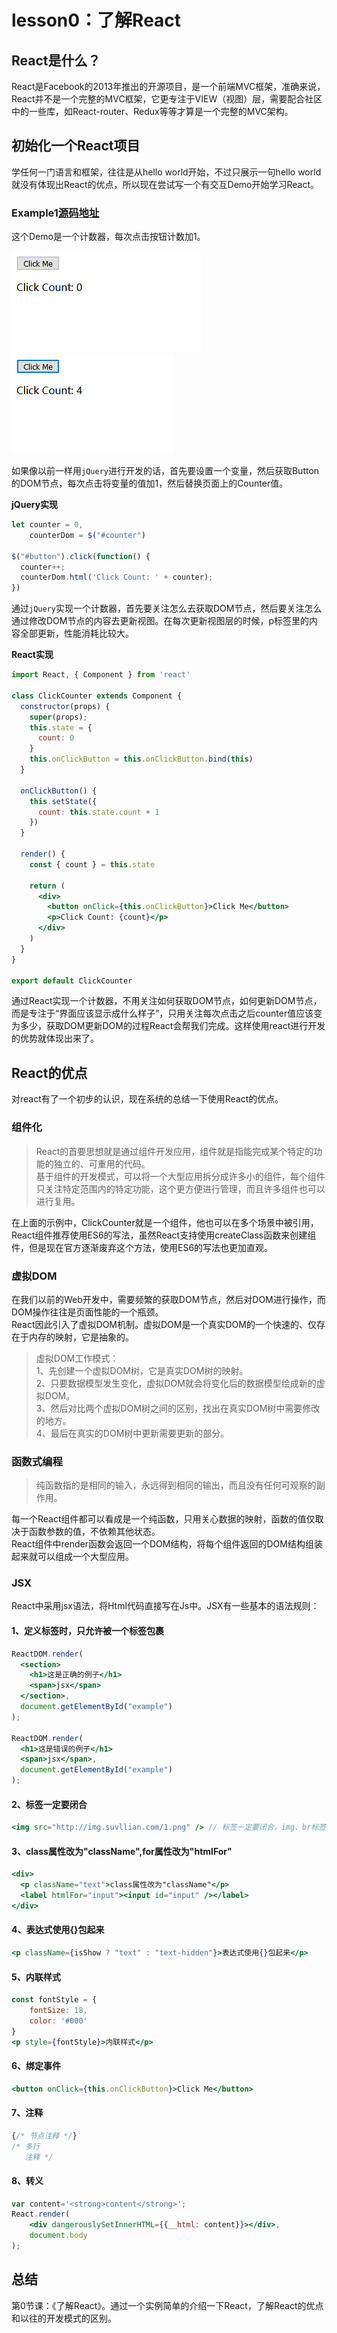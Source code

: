 # lesson0：了解React
## React是什么？
React是Facebook的2013年推出的开源项目，是一个前端MVC框架，准确来说，React并不是一个完整的MVC框架，它更专注于VIEW（视图）层，需要配合社区中的一些库，如React-router、Redux等等才算是一个完整的MVC架构。  

## 初始化一个React项目
学任何一门语言和框架，往往是从hello world开始，不过只展示一句hello world就没有体现出React的优点，所以现在尝试写一个有交互Demo开始学习React。

### Example1[源码地址](./example)

这个Demo是一个计数器，每次点击按钮计数加1。  

![before](./1.png)
![after](./2.png)  
  
如果像以前一样用`jQuery`进行开发的话，首先要设置一个变量，然后获取Button的DOM节点，每次点击将变量的值加1，然后替换页面上的Counter值。  

**jQuery实现**
``` javascript
let counter = 0,
    counterDom = $("#counter")

$("#button").click(function() {
  counter++;
  counterDom.html('Click Count: ' + counter);
})
```
通过`jQuery`实现一个计数器，首先要关注怎么去获取DOM节点，然后要关注怎么通过修改DOM节点的内容去更新视图。在每次更新视图层的时候，p标签里的内容全部更新，性能消耗比较大。

**React实现**
``` jsx
import React, { Component } from 'react'

class ClickCounter extends Component {
  constructor(props) {
    super(props);
    this.state = {
      count: 0
    }
    this.onClickButton = this.onClickButton.bind(this)
  }

  onClickButton() {
    this.setState({
      count: this.state.count + 1
    })
  }

  render() {
    const { count } = this.state

    return (
      <div>
        <button onClick={this.onClickButton}>Click Me</button>
        <p>Click Count: {count}</p>
      </div>
    )
  }
}

export default ClickCounter
```  

通过React实现一个计数器，不用关注如何获取DOM节点，如何更新DOM节点，而是专注于“界面应该显示成什么样子”，只用关注每次点击之后counter值应该变为多少，获取DOM更新DOM的过程React会帮我们完成。这样使用react进行开发的优势就体现出来了。

## React的优点
对react有了一个初步的认识，现在系统的总结一下使用React的优点。  

### 组件化 
> React的首要思想就是通过组件开发应用，组件就是指能完成某个特定的功能的独立的、可重用的代码。   
基于组件的开发模式，可以将一个大型应用拆分成许多小的组件，每个组件只关注特定范围内的特定功能，这个更方便进行管理，而且许多组件也可以进行复用。  

在上面的示例中，ClickCounter就是一个组件，他也可以在多个场景中被引用，React组件推荐使用ES6的写法，虽然React支持使用createClass函数来创建组件，但是现在官方逐渐废弃这个方法，使用ES6的写法也更加直观。

### 虚拟DOM  
在我们以前的Web开发中，需要频繁的获取DOM节点，然后对DOM进行操作，而DOM操作往往是页面性能的一个瓶颈。  
React因此引入了虚拟DOM机制。虚拟DOM是一个真实DOM的一个快速的、仅存在于内存的映射，它是抽象的。   

>虚拟DOM工作模式：  
1、先创建一个虚拟DOM树，它是真实DOM树的映射。  
2、只要数据模型发生变化，虚拟DOM就会将变化后的数据模型绘成新的虚拟DOM。  
3、然后对比两个虚拟DOM树之间的区别，找出在真实DOM树中需要修改的地方。  
4、最后在真实的DOM树中更新需要更新的部分。  

### 函数式编程
> 纯函数指的是相同的输入，永远得到相同的输出，而且没有任何可观察的副作用。   

每一个React组件都可以看成是一个纯函数，只用关心数据的映射，函数的值仅取决于函数参数的值，不依赖其他状态。  
React组件中render函数会返回一个DOM结构，将每个组件返回的DOM结构组装起来就可以组成一个大型应用。

### JSX
React中采用jsx语法，将Html代码直接写在Js中。JSX有一些基本的语法规则：  

#### 1、定义标签时，只允许被一个标签包裹
``` jsx
ReactDOM.render(
  <section>
    <h1>这是正确的例子</h1>
    <span>jsx</span>
  </section>,
  document.getElementById("example")
);

ReactDOM.render(
  <h1>这是错误的例子</h1>
  <span>jsx</span>,
  document.getElementById("example")
);
```

#### 2、标签一定要闭合  
``` jsx
<img src="http://img.suvllian.com/1.png" /> // 标签一定要闭合，img、br标签最后加上斜杠进行闭合
```

#### 3、class属性改为"className",for属性改为"htmlFor"
``` jsx
<div>
  <p className="text">class属性改为"className"</p>
  <label htmlFor="input"><input id="input" /></label>
</div>
```

#### 4、表达式使用{}包起来
``` jsx
<p className={isShow ? "text" : "text-hidden"}>表达式使用{}包起来</p>
```

#### 5、内联样式
``` jsx
const fontStyle = {
    fontSize: 18,
    color: '#000'
}
<p style={fontStyle}>内联样式</p>
```

#### 6、绑定事件
``` jsx
<button onClick={this.onClickButton}>Click Me</button>
```

#### 7、注释
``` jsx
{/* 节点注释 */}
/* 多行
   注释 */
```

#### 8、转义
``` jsx
var content='<strong>content</strong>';    
React.render(
    <div dangerouslySetInnerHTML={{__html: content}}></div>,
    document.body
);
```

## 总结 
第0节课：《了解React》。通过一个实例简单的介绍一下React，了解React的优点和以往的开发模式的区别。
